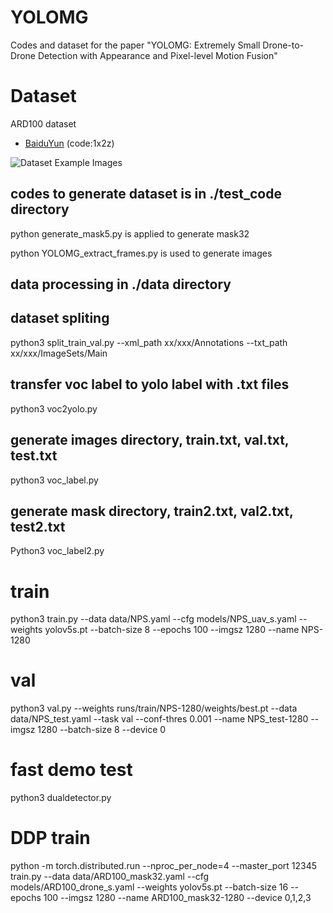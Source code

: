 # YOLOMG
Codes and dataset for the paper "YOLOMG: Extremely Small Drone-to-Drone Detection with Appearance and Pixel-level Motion Fusion"

# Dataset
ARD100 dataset
- [BaiduYun](https://pan.baidu.com/s/1ycAoKbzQ1rlzvKr8VRakgw?pwd=1x2z ) (code:1x2z)

![Dataset Example Images](data/ARD100_samples_show.png "Example Images ")

## codes to generate dataset is in ./test_code directory
python generate_mask5.py is applied to generate mask32

python YOLOMG_extract_frames.py is used to generate images

## data processing in ./data directory
## dataset spliting
python3 split_train_val.py --xml_path xx/xxx/Annotations --txt_path xx/xxx/ImageSets/Main
## transfer voc label to yolo label with .txt files
python3 voc2yolo.py
## generate images directory, train.txt, val.txt, test.txt
python3 voc_label.py
## generate mask directory, train2.txt, val2.txt, test2.txt
Python3 voc_label2.py

# train
python3 train.py --data data/NPS.yaml --cfg models/NPS_uav_s.yaml --weights yolov5s.pt --batch-size 8 --epochs 100 --imgsz 1280 --name NPS-1280

# val
python3 val.py --weights runs/train/NPS-1280/weights/best.pt --data data/NPS_test.yaml --task val --conf-thres 0.001 --name NPS_test-1280 --imgsz 1280 --batch-size 8 --device 0

# fast demo test
python3 dualdetector.py

# DDP train
python -m torch.distributed.run --nproc_per_node=4 --master_port 12345 train.py --data data/ARD100_mask32.yaml --cfg models/ARD100_drone_s.yaml --weights yolov5s.pt --batch-size 16 --epochs 100 --imgsz 1280 --name ARD100_mask32-1280 --device 0,1,2,3

